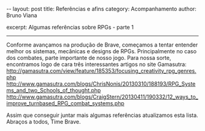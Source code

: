 --
layout: post
title: Referências e afins
category: Acompanhamento
author: Bruno Viana

excerpt: Algumas referências sobre RPGs - parte 1

---

Conforme avançamos na produção de Brave, começamos a tentar entender melhor os sistemas, mecânicas e designs de RPGs.
Principalmente no caso dos combates, parte importante de nosso jogo. 
Para nossa sorte, encontramos logo de cara três interessantes artigos no site Gamasutra:
http://gamasutra.com/view/feature/185353/focusing_creativity_rpg_genres.php
http://www.gamasutra.com/blogs/ChrisNonis/20130310/188193/RPG_Systems_and_two_Schools_of_thought.php
http://www.gamasutra.com/blogs/CraigStern/20130411/190332/12_ways_to_improve_turnbased_RPG_combat_systems.php

Assim que conseguir juntar mais algumas referências atualizamos esta lista. 
Abraços a todos,
Time Brave.

